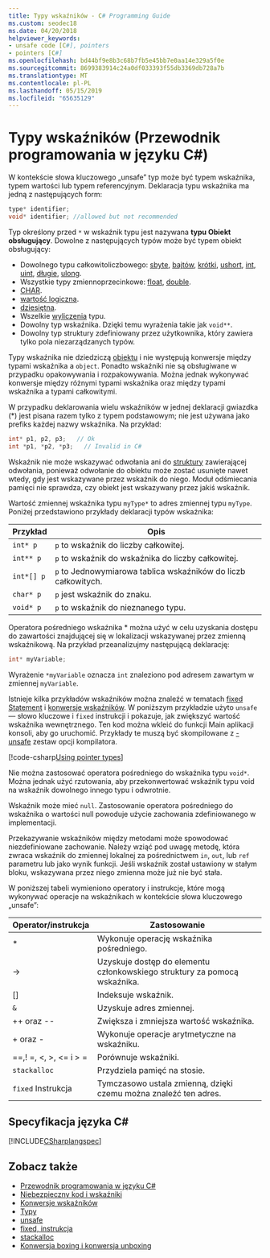 ```yaml
---
title: Typy wskaźników - C# Programming Guide
ms.custom: seodec18
ms.date: 04/20/2018
helpviewer_keywords:
- unsafe code [C#], pointers
- pointers [C#]
ms.openlocfilehash: bd44bf9e8b3c68b7fb5e45bb7e0aa14e329a5f0e
ms.sourcegitcommit: 8699383914c24a0df033393f55db3369db728a7b
ms.translationtype: MT
ms.contentlocale: pl-PL
ms.lasthandoff: 05/15/2019
ms.locfileid: "65635129"
---
```

# <a name="pointer-types-c-programming-guide"></a>Typy wskaźników (Przewodnik programowania w języku C#)

W kontekście słowa kluczowego „unsafe” typ może być typem wskaźnika, typem wartości lub typem referencyjnym. Deklaracja typu wskaźnika ma jedną z następujących form:

``` csharp
type* identifier;
void* identifier; //allowed but not recommended
```

Typ określony przed `*` w wskaźnik typu jest nazywana **typu Obiekt obsługujący**. Dowolne z następujących typów może być typem obiekt obsługujący:

- Dowolnego typu całkowitoliczbowego: [sbyte](../../language-reference/keywords/sbyte.md), [bajtów](../../language-reference/keywords/byte.md), [krótki](../../language-reference/keywords/short.md), [ushort](../../language-reference/keywords/ushort.md), [int](../../language-reference/keywords/int.md), [uint](../../language-reference/keywords/uint.md), [długie](../../language-reference/keywords/long.md), [ulong](../../language-reference/keywords/ulong.md).
- Wszystkie typy zmiennoprzecinkowe: [float](../../language-reference/keywords/float.md), [double](../../language-reference/keywords/double.md).
- [CHAR](../../language-reference/keywords/char.md).
- [wartość logiczna](../../language-reference/keywords/bool.md).
- [dziesiętna](../../language-reference/keywords/decimal.md).
- Wszelkie [wyliczenia](../../language-reference/keywords/enum.md) typu.
- Dowolny typ wskaźnika. Dzięki temu wyrażenia takie jak `void**`.
- Dowolny typ struktury zdefiniowany przez użytkownika, który zawiera tylko pola niezarządzanych typów.

Typy wskaźnika nie dziedziczą [obiektu](../../language-reference/keywords/object.md) i nie występują konwersje między typami wskaźnika a `object`. Ponadto wskaźniki nie są obsługiwane w przypadku opakowywania i rozpakowywania. Można jednak wykonywać konwersje między różnymi typami wskaźnika oraz między typami wskaźnika a typami całkowitymi.

W przypadku deklarowania wielu wskaźników w jednej deklaracji gwiazdka (*) jest pisana razem tylko z typem podstawowym; nie jest używana jako prefiks każdej nazwy wskaźnika. Na przykład:

```csharp
int* p1, p2, p3;   // Ok
int *p1, *p2, *p3;   // Invalid in C#
```

Wskaźnik nie może wskazywać odwołania ani do [struktury](../../language-reference/keywords/struct.md) zawierającej odwołania, ponieważ odwołanie do obiektu może zostać usunięte nawet wtedy, gdy jest wskazywane przez wskaźnik do niego. Moduł odśmiecania pamięci nie sprawdza, czy obiekt jest wskazywany przez jakiś wskaźnik.

Wartość zmiennej wskaźnika typu `myType*` to adres zmiennej typu `myType`. Poniżej przedstawiono przykłady deklaracji typów wskaźnika:

|Przykład|Opis|
|-------------|-----------------|
|`int* p`|`p` to wskaźnik do liczby całkowitej.|
|`int** p`|`p` to wskaźnik do wskaźnika do liczby całkowitej.|
|`int*[] p`|`p` to Jednowymiarowa tablica wskaźników do liczb całkowitych.|
|`char* p`|`p` jest wskaźnik do znaku.|
|`void* p`|`p` to wskaźnik do nieznanego typu.|

Operatora pośredniego wskaźnika * można użyć w celu uzyskania dostępu do zawartości znajdującej się w lokalizacji wskazywanej przez zmienną wskaźnikową. Na przykład przeanalizujmy następującą deklarację:

```csharp
int* myVariable;
```

Wyrażenie `*myVariable` oznacza `int` znaleziono pod adresem zawartym w zmiennej `myVariable`.

Istnieje kilka przykładów wskaźników można znaleźć w tematach [fixed Statement](../../language-reference/keywords/fixed-statement.md) i [konwersje wskaźników](../../programming-guide/unsafe-code-pointers/pointer-conversions.md). W poniższym przykładzie użyto `unsafe` — słowo kluczowe i `fixed` instrukcji i pokazuje, jak zwiększyć wartość wskaźnika wewnętrznego.  Ten kod można wkleić do funkcji Main aplikacji konsoli, aby go uruchomić. Przykłady te muszą być skompilowane z [-unsafe](../../language-reference/compiler-options/unsafe-compiler-option.md) zestaw opcji kompilatora.

[!code-csharp[Using pointer types](../../../../samples/snippets/csharp/keywords/FixedKeywordExamples.cs#5)]

Nie można zastosować operatora pośredniego do wskaźnika typu `void*`. Można jednak użyć rzutowania, aby przekonwertować wskaźnik typu void na wskaźnik dowolnego innego typu i odwrotnie.

Wskaźnik może mieć `null`. Zastosowanie operatora pośredniego do wskaźnika o wartości null powoduje użycie zachowania zdefiniowanego w implementacji.

Przekazywanie wskaźników między metodami może spowodować niezdefiniowane zachowanie. Należy wziąć pod uwagę metodę, która zwraca wskaźnik do zmiennej lokalnej za pośrednictwem `in`, `out`, lub `ref` parametru lub jako wynik funkcji. Jeśli wskaźnik został ustawiony w stałym bloku, wskazywana przez niego zmienna może już nie być stała.

W poniższej tabeli wymieniono operatory i instrukcje, które mogą wykonywać operacje na wskaźnikach w kontekście słowa kluczowego „unsafe”:

|Operator/instrukcja|Zastosowanie|
|-------------------------|---------|
|*|Wykonuje operację wskaźnika pośredniego.|
|->|Uzyskuje dostęp do elementu członkowskiego struktury za pomocą wskaźnika.|
|[]|Indeksuje wskaźnik.|
|`&`|Uzyskuje adres zmiennej.|
|++ oraz --|Zwiększa i zmniejsza wartość wskaźnika.|
|+ oraz -|Wykonuje operacje arytmetyczne na wskaźniku.|
|==,! =, \<, >, \<= i > =|Porównuje wskaźniki.|
|`stackalloc`|Przydziela pamięć na stosie.|
|`fixed` Instrukcja|Tymczasowo ustala zmienną, dzięki czemu można znaleźć ten adres.|

## <a name="c-language-specification"></a>Specyfikacja języka C#

 [!INCLUDE[CSharplangspec](~/includes/csharplangspec-md.md)]

## <a name="see-also"></a>Zobacz także

- [Przewodnik programowania w języku C#](../index.md)
- [Niebezpieczny kod i wskaźniki](index.md)
- [Konwersje wskaźników](pointer-conversions.md)
- [Typy](../../language-reference/keywords/types.md)
- [unsafe](../../language-reference/keywords/unsafe.md)
- [fixed, instrukcja](../../language-reference/keywords/fixed-statement.md)
- [stackalloc](../../language-reference/keywords/stackalloc.md)
- [Konwersja boxing i konwersja unboxing](../types/boxing-and-unboxing.md)

